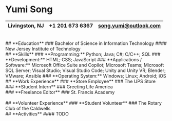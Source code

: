 # Yumi Song
| Livingston, NJ | +1 201 673 6367 | song.yumi@outlook.com| 
|:-:|:-:|:-:|
<br>
## **Education**
### Bachelor of Science in Information Technology
#### New Jersey Institute of Technology
<br>
## **Skills**
### **Programming:** Python; Java; C#; C/C++; SQL
### **Development:** HTML; CSS; JavaScript
### **Applications / Software:** Microsoft Office Suite and Copilot; Microsoft Teams; Microsoft SQL Server; Visual Studio; Visual Studio Code; Unity and Unity VR; Blender; VMware; Ansible
### **Operating System:** Windows; Linux; Android; iOS
<br>
## **Work Experience**
### **Store Employee**
### The UPS Store
<br>
### **Student Intern**
### Greeting Life America
<br>
### **Freelance Editor**
### St. Francis Academy
<br>
<br>
## **Volunteer Experience**
### **Student Volunteer**
### The Rotary Club of the Caldwells
<br>
## **Activities**
#### TODO
